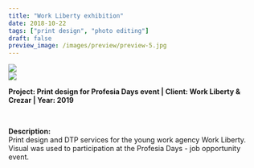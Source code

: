 ```yaml
---
title: "Work Liberty exhibition"
date: 2018-10-22
tags: ["print design", "photo editing"]
draft: false
preview_image: /images/preview/preview-5.jpg
---
```




<div class="col-adapt-single col">


<div class="row-adapt-double row" style="margin: 0 !important;">
<div class="col mr-2" style="padding: 0 !important;">
<img class="my-2" src = "/images/print-design-dtp-workliberty/contentprint-design-dtp-workliberty-1.jpg">
</div>
<div class="col ml-2" style="padding: 0 !important;">
<img class="my-2" src = "/images/print-design-dtp-workliberty/contentprint-design-dtp-workliberty-2.jpg">
</div>
</div>


</div>


<div class="col-adapt-single col" style="margin-bottom: 5rem !important;">

	
**Project: Print design for Profesia Days event | Client: Work Liberty & Crezar | Year: 2019**

<br>

**Description:**
<br>
Print design and DTP services for the young work agency Work Liberty. Visual was used to participation at the Profesia Days - job opportunity event.




</div>

